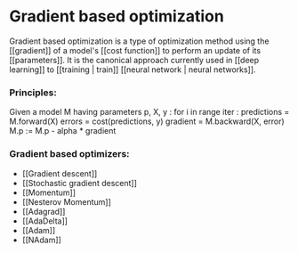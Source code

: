 # Gradient based optimization

Gradient based optimization is a type of optimization method using the [[gradient]] of a model's [[cost function]] to perform an update of its [[parameters]].  It is the canonical approach currently used in [[deep learning]] to [[training | train]] [[neural network | neural networks]]. 

### Principles: 
Given a model M having parameters p, X, y : 
for i in range iter : 
predictions = M.forward(X)
errors = cost(predictions, y)
gradient = M.backward(X, error)
M.p := M.p - alpha * gradient

### Gradient based optimizers:
- [[Gradient descent]]
- [[Stochastic gradient descent]]
- [[Momentum]]
- [[Nesterov Momentum]]
- [[Adagrad]]
- [[AdaDelta]]
- [[Adam]]
- [[NAdam]]
